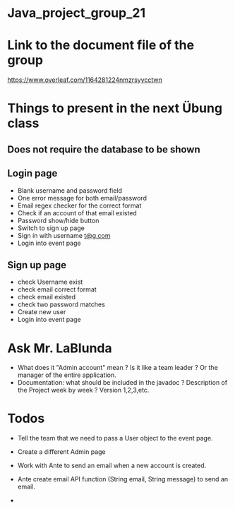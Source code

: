 # Java_project_group_21

# Link to the document file of the group
https://www.overleaf.com/1164281224nmzrsyycctwn

# Things to present in the next Übung class 

## Does not require the database to be shown 

## Login page
- Blank username and password field
- One error message for both email/password
- Email regex checker for the correct format
- Check if an account of that email existed
- Password show/hide button
- Switch to sign up page
- Sign in with username t@g.com
- Login into event page

## Sign up page
- check Username exist
- check email correct format
- check email existed
- check two password matches 
- Create new user
- Login into event page

# Ask Mr. LaBlunda
- What does it "Admin account" mean ? Is it like a team leader ? Or the
  manager of the entire application.
- Documentation: what should be included in the javadoc ? Description of the 
  Project week by week ? Version 1,2,3,etc. 

# Todos
- Tell the team that we need to pass a User object to the event page.
- Create a different Admin page
- Work with Ante to send an email when a new account is created.

- Ante create email API function (String email, String message) to send an
  email.
- 
